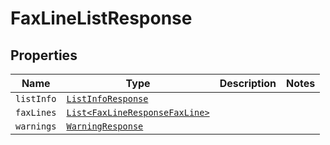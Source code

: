 

# FaxLineListResponse



## Properties

| Name | Type | Description | Notes |
|------------ | ------------- | ------------- | -------------|
| `listInfo` | [```ListInfoResponse```](ListInfoResponse.md) |    |  |
| `faxLines` | [```List<FaxLineResponseFaxLine>```](FaxLineResponseFaxLine.md) |    |  |
| `warnings` | [```WarningResponse```](WarningResponse.md) |    |  |



